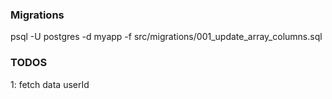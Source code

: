 ### Migrations

psql -U postgres -d myapp -f src/migrations/001_update_array_columns.sql

### TODOS

1: fetch data userId
